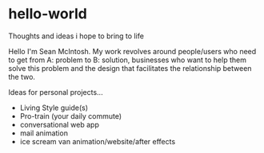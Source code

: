 # hello-world
Thoughts and ideas i hope to bring to life

Hello I'm Sean McIntosh. My work revolves around people/users who need to get from A: problem to B: solution, businesses who want to help them solve this problem and the design that facilitates the relationship between the two.

Ideas for personal projects...

- Living Style guide(s)
- Pro-train (your daily commute)
- conversational web app
- mail animation 
- ice scream van animation/website/after effects
